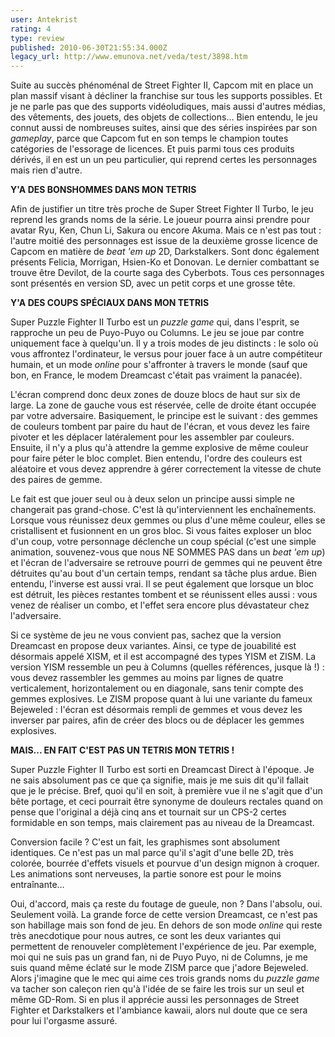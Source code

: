 ```yaml
---
user: Antekrist
rating: 4
type: review
published: 2010-06-30T21:55:34.000Z
legacy_url: http://www.emunova.net/veda/test/3898.htm
---
```

Suite au succès phénoménal de Street Fighter II, Capcom mit en place un plan massif visant à décliner la franchise sur tous les supports possibles. Et je ne parle pas que des supports vidéoludiques, mais aussi d'autres médias, des vêtements, des jouets, des objets de collections... Bien entendu, le jeu connut aussi de nombreuses suites, ainsi que des séries inspirées par son _gameplay_, parce que Capcom fut en son temps le champion toutes catégories de l'essorage de licences. Et puis parmi tous ces produits dérivés, il en est un un peu particulier, qui reprend certes les personnages mais rien d'autre.  

  

**Y'A DES BONSHOMMES DANS MON TETRIS**  

Afin de justifier un titre très proche de Super Street Fighter II Turbo, le jeu reprend les grands noms de la série. Le joueur pourra ainsi prendre pour avatar Ryu, Ken, Chun Li, Sakura ou encore Akuma. Mais ce n'est pas tout : l'autre moitié des personnages est issue de la deuxième grosse licence de Capcom en matière de _beat 'em up_ 2D, Darkstalkers. Sont donc également présents Felicia, Morrigan, Hsien-Ko et Donovan. Le dernier combattant se trouve être Devilot, de la courte saga des Cyberbots. Tous ces personnages sont présentés en version SD, avec un petit corps et une grosse tête.  

  

**Y'A DES COUPS SPÉCIAUX DANS MON TETRIS**  

Super Puzzle Fighter II Turbo est un _puzzle game_ qui, dans l'esprit, se rapproche un peu de Puyo-Puyo ou Columns. Le jeu se joue par contre uniquement face à quelqu'un. Il y a trois modes de jeu distincts : le solo où vous affrontez l'ordinateur, le versus pour jouer face à un autre compétiteur humain, et un mode _online_ pour s'affronter à travers le monde (sauf que bon, en France, le modem Dreamcast c'était pas vraiment la panacée).  

L'écran comprend donc deux zones de douze blocs de haut sur six de large. La zone de gauche vous est réservée, celle de droite étant occupée par votre adversaire. Basiquement, le principe est le suivant : des gemmes de couleurs tombent par paire du haut de l'écran, et vous devez les faire pivoter et les déplacer latéralement pour les assembler par couleurs. Ensuite, il n'y a plus qu'à attendre la gemme explosive de même couleur pour faire péter le bloc complet. Bien entendu, l'ordre des couleurs est aléatoire et vous devez apprendre à gérer correctement la vitesse de chute des paires de gemme.  

Le fait est que jouer seul ou à deux selon un principe aussi simple ne changerait pas grand-chose. C'est là qu'interviennent les enchaînements. Lorsque vous réunissez deux gemmes ou plus d'une même couleur, elles se cristallisent et fusionnent en un gros bloc. Si vous faites exploser un bloc d'un coup, votre personnage déclenche un coup spécial (c'est une simple animation, souvenez-vous que nous NE SOMMES PAS dans un _beat 'em up_) et l'écran de l'adversaire se retrouve pourri de gemmes qui ne peuvent être détruites qu'au bout d'un certain temps, rendant sa tâche plus ardue. Bien entendu, l'inverse est aussi vrai. Il se peut également que lorsque un bloc est détruit, les pièces restantes tombent et se réunissent elles aussi : vous venez de réaliser un combo, et l'effet sera encore plus dévastateur chez l'adversaire.  

Si ce système de jeu ne vous convient pas, sachez que la version Dreamcast en propose deux variantes. Ainsi, ce type de jouabilité est désormais appelé XISM, et il est accompagné des types YISM et ZISM. La version YISM ressemble un peu à Columns (quelles références, jusque là !) : vous devez rassembler les gemmes au moins par lignes de quatre verticalement, horizontalement ou en diagonale, sans tenir compte des gemmes explosives. Le ZISM propose quant à lui une variante du fameux Bejeweled : l'écran est désormais rempli de gemmes et vous devez les inverser par paires, afin de créer des blocs ou de déplacer les gemmes explosives.  

  

**MAIS... EN FAIT C'EST PAS UN TETRIS MON TETRIS !**  

Super Puzzle Fighter II Turbo est sorti en Dreamcast Direct à l'époque. Je ne sais absolument pas ce que ça signifie, mais je me suis dit qu'il fallait que je le précise. Bref, quoi qu'il en soit, à première vue il ne s'agit que d'un bête portage, et ceci pourrait être synonyme de douleurs rectales quand on pense que l'original a déjà cinq ans et tournait sur un CPS-2 certes formidable en son temps, mais clairement pas au niveau de la Dreamcast.  

Conversion facile ? C'est un fait, les graphismes sont absolument identiques. Ce n'est pas un mal parce qu'il s'agit d'une belle 2D, très colorée, bourrée d'effets visuels et pourvue d'un design mignon à croquer. Les animations sont nerveuses, la partie sonore est pour le moins entraînante...  

Oui, d'accord, mais ça reste du foutage de gueule, non ? Dans l'absolu, oui. Seulement voilà. La grande force de cette version Dreamcast, ce n'est pas son habillage mais son fond de jeu. En dehors de son mode _online_ qui reste très anecdotique pour nous autres, ce sont les deux variantes qui permettent de renouveler complètement l'expérience de jeu. Par exemple, moi qui ne suis pas un grand fan, ni de Puyo Puyo, ni de Columns, je me suis quand même éclaté sur le mode ZISM parce que j'adore Bejeweled. Alors j'imagine que le mec qui aime ces trois grands noms du _puzzle game_ va tacher son caleçon rien qu'à l'idée de se faire les trois sur un seul et même GD-Rom. Si en plus il apprécie aussi les personnages de Street Fighter et Darkstalkers et l'ambiance kawaii, alors nul doute que ce sera pour lui l'orgasme assuré.